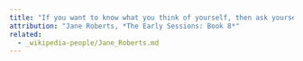 ```yaml
---
title: "If you want to know what you think of yourself, then ask yourself what you think of others, and you will find your answer."
attribution: "Jane Roberts, *The Early Sessions: Book 8*"
related:
  - _wikipedia-people/Jane_Roberts.md
---
```

